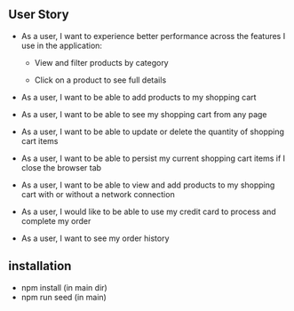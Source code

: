 ## User Story
* As a user, I want to experience better performance across the features I use in the application:

  * View and filter products by category

  * Click on a product to see full details

* As a user, I want to be able to add products to my shopping cart

* As a user, I want to be able to see my shopping cart from any page

* As a user, I want to be able to update or delete the quantity of shopping cart items

* As a user, I want to be able to persist my current shopping cart items if I close the browser tab

* As a user, I want to be able to view and add products to my shopping cart with or without a network connection

* As a user, I would like to be able to use my credit card to process and complete my order

* As a user, I want to see my order history

## installation
- npm install (in main dir)
- npm run seed (in main)
